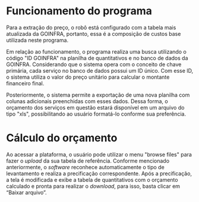 # Funcionamento do programa

  Para a extração do preço, o robô está configurado com a tabela mais atualizada da GOINFRA, portanto, essa é a composição de custos base utilizada neste programa. 

  Em relação ao funcionamento, o programa realiza uma busca utilizando o código "ID GOINFRA" na planilha de quantitativos e no banco de dados da GOINFRA. Considerando que o sistema opera com o conceito de chave primária, cada serviço no banco de dados possui um ID único. Com esse ID, o sistema utiliza o valor do preço unitário para calcular o montante financeiro final.
  
  Posteriormente, o sistema permite a exportação de uma nova planilha com colunas adicionais preenchidas com esses dados. Dessa forma, o orçamento dos serviços em questão estará disponível em um arquivo do tipo "xls", possibilitando ao usuário formatá-lo conforme sua preferência.


# Cálculo do orçamento

  Ao acessar a plataforma, o usuário pode utilizar o menu "browse files" para fazer o *upload* da sua tabela de referência. Conforme mencionado anteriormente, o *software* reconhece automaticamente o tipo de levantamento e realiza a precificação correspondente. Após a precificação, a tela é modificada e exibe a tabela de quantitativos com o orçamento calculado e pronta para realizar o *download*, para isso, basta clicar em “Baixar arquivo”.  
